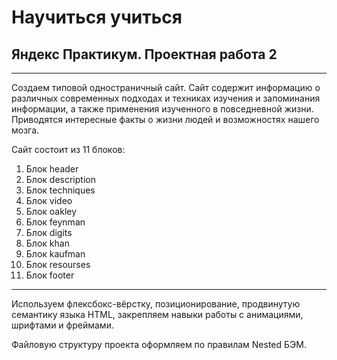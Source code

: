# **Научиться учиться**
 
## **Яндекс** Практикум. Проектная работа 2
___________________________

Создаем типовой одностраничный сайт. 
Сайт содержит информацию о различных современных подходах и техниках изучения и запоминания информации, а также применения изученного в повседневной жизни.  
Приводятся интересные факты о жизни людей и возможностях нашего мозга.

Сайт состоит из 11 блоков:
1. Блок header
2. Блок description
3. Блок techniques
4. Блок video
5. Блок oakley
6. Блок feynman
7. Блок digits
8. Блок khan
9. Блок kaufman
10. Блок resourses
11. Блок footer

___________________________

Используем флексбокс-вёрстку, позиционирование, продвинутую семантику языка HTML, закрепляем навыки работы с анимациями, шрифтами и фреймами.

Файловую структуру проекта оформляем по правилам Nested БЭМ.




